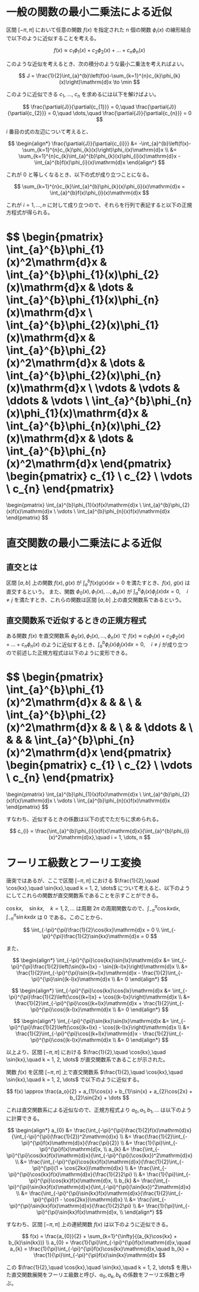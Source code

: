 # 一般の関数の最小二乗法による近似

区間 $[-\pi, \pi]$ において任意の関数 $f(x)$ を指定された n 個の関数 ${\phi_{i}(x)}$ の線形結合で以下のように近似することを考える。

$$
f(x) \approx c_{1}\phi_{1}(x) + c_{2}\phi_{2}(x) + \dots + c_{n}\phi_{n}(x)
$$

このような近似を考えるとき、次の積分のような最小二乗法を考えればよい。

$$
J = \frac{1}{2}\int_{a}^{b}\left(f(x)-\sum_{k=1}^{n}c_{k}\phi_{k}(x)\right)\mathrm{d}x \to \min
$$

このように近似できる $c_{1}$, ..., $c_{n}$ を求めるには以下を解けばよい。

$$
\frac{\partial{J}}{\partial{c_{1}}} = 0,\quad \frac{\partial{J}}{\partial{c_{2}}} = 0,\quad \dots,\quad \frac{\partial{J}}{\partial{c_{n}}} = 0
$$

$i$ 番目の式の左辺について考えると、

$$
\begin{align*}
\frac{\partial{J}}{\partial{c_{i}}}
&= -\int_{a}^{b}\left(f(x)-\sum_{k=1}^{n}c_{k}\phi_{k}(x)\right)\phi_i(x)\mathrm{d}x \\
&= \sum_{k=1}^{n}c_{k}\int_{a}^{b}\phi_{k}(x)\phi_{i}(x)\mathrm{d}x - \int_{a}^{b}f(x)\phi_{i}(x)\mathrm{d}x
\end{align*}
$$

これが 0 と等しくなるとき、以下の式が成り立つことになる。

$$
\sum_{k=1}^{n}c_{k}\int_{a}^{b}\phi_{k}(x)\phi_{i}(x)\mathrm{d}x = \int_{a}^{b}f(x)\phi_{i}(x)\mathrm{d}x
$$

これが $i = 1, \dots, n$ に対して成り立つので、それらを行列で表記すると以下の正規方程式が得られる。

$$
\begin{pmatrix}
\int_{a}^{b}\phi_{1}(x)^2\mathrm{d}x & \int_{a}^{b}\phi_{1}(x)\phi_{2}(x)\mathrm{d}x & \dots & \int_{a}^{b}\phi_{1}(x)\phi_{n}(x)\mathrm{d}x \\
\int_{a}^{b}\phi_{2}(x)\phi_{1}(x)\mathrm{d}x & \int_{a}^{b}\phi_{2}(x)^2\mathrm{d}x & \dots & \int_{a}^{b}\phi_{2}(x)\phi_{n}(x)\mathrm{d}x \\
\vdots & \vdots & \ddots & \vdots \\
\int_{a}^{b}\phi_{n}(x)\phi_{1}(x)\mathrm{d}x & \int_{a}^{b}\phi_{n}(x)\phi_{2}(x)\mathrm{d}x & \dots & \int_{a}^{b}\phi_{n}(x)^2\mathrm{d}x
\end{pmatrix}
\begin{pmatrix}
c_{1} \\
c_{2} \\
\vdots \\
c_{n}
\end{pmatrix}
=
\begin{pmatrix}
\int_{a}^{b}\phi_{1}(x)f(x)\mathrm{d}x \\
\int_{a}^{b}\phi_{2}(x)f(x)\mathrm{d}x \\
\vdots \\
\int_{a}^{b}\phi_{n}(x)f(x)\mathrm{d}x
\end{pmatrix}
$$

# 直交関数の最小二乗法による近似

## 直交とは

区間 $[a, b]$ 上の関数 $f(x), g(x)$ が $\int_{a}^{b}f(x)g(x)\mathrm{d}x = 0$ を満たすとき、$f(x)$, $g(x)$ は直交するという。
また、関数 $\phi_{0}(x), \phi_{1}(x), \dots, \phi_{n}(x)$ が $\int_{a}^{b}\phi_{i}(x)\phi_{j}(x)\mathrm{d}x = 0,\quad i \ne j$ を満たすとき、これらの関数は区間 $[a, b]$ 上の直交関数系であるという。

## 直交関数系で近似するときの正規方程式

ある関数 $f(x)$ を直交関数系 $\phi_{0}(x), \phi_{1}(x), \dots, \phi_{n}(x)$ で $f(x) \approx c_{1}\phi_{1}(x) + c_{2}\phi_{2}(x) + \dots + c_{n}\phi_{n}(x)$ のように近似するとき、$\int_{a}^{b}\phi_{i}(x)\phi_{j}(x)\mathrm{d}x = 0,\quad i \ne j$ が成り立つので前述した正規方程式は以下のように変形できる。

$$
\begin{pmatrix}
\int_{a}^{b}\phi_{1}(x)^2\mathrm{d}x &  & &  \\
& \int_{a}^{b}\phi_{2}(x)^2\mathrm{d}x & & \\
& & \ddots & \\
& & & \int_{a}^{b}\phi_{n}(x)^2\mathrm{d}x
\end{pmatrix}
\begin{pmatrix}
c_{1} \\
c_{2} \\
\vdots \\
c_{n}
\end{pmatrix}
=
\begin{pmatrix}
\int_{a}^{b}\phi_{1}(x)f(x)\mathrm{d}x \\
\int_{a}^{b}\phi_{2}(x)f(x)\mathrm{d}x \\
\vdots \\
\int_{a}^{b}\phi_{n}(x)f(x)\mathrm{d}x
\end{pmatrix}
$$

すなわち、近似するときの係数は以下の式でただちに求められる。

$$
c_{i} = \frac{\int_{a}^{b}\phi_{i}(x)f(x)\mathrm{d}x}{\int_{a}^{b}\phi_{i}(x)^2\mathrm{d}x},\quad i = 1, \dots, n
$$

# フーリエ級数とフーリエ変換

唐突ではあるが、ここで区間 $[-\pi, \pi]$ における $\frac{1}{2},\quad \cos{kx},\quad \sin{kx},\quad k = 1, 2, \dots$ について考えると、以下のようにしてこれらの関数が直交関数系であることを示すことができる。

$\cos{kx},\quad \sin{kx},\quad k = 1, 2, \dots$ は周期 $2\pi$ の周期関数なので、$\int_{-\pi}^{\pi}\cos{kx}\mathrm{d}x$, $\int_{-\pi}^{\pi}\sin{kx}\mathrm{d}x$ は 0 である。このことから、

$$
\int_{-\pi}^{\pi}\frac{1}{2}\cos{kx}\mathrm{d}x = 0 \\
\int_{-\pi}^{\pi}\frac{1}{2}\sin{kx}\mathrm{d}x = 0
$$

また、

$$
\begin{align*}
\int_{-\pi}^{\pi}\cos{kx}\sin{lx}\mathrm{d}x
&= \int_{-\pi}^{\pi}\frac{1}{2}\left(\sin{(k+l)x} - \sin{(k-l)x}\right)\mathrm{d}x \\
&= \frac{1}{2}\int_{-\pi}^{\pi}\sin{(k+l)x}\mathrm{d}x - \frac{1}{2}\int_{-\pi}^{\pi}\sin{(k-l)x}\mathrm{d}x \\
&= 0
\end{align*}
$$

$$
\begin{align*}
\int_{-\pi}^{\pi}\cos{kx}\cos{lx}\mathrm{d}x
&= \int_{-\pi}^{\pi}\frac{1}{2}\left(\cos{(k+l)x} + \cos{(k-l)x}\right)\mathrm{d}x \\
&= \frac{1}{2}\int_{-\pi}^{\pi}\cos{(k+l)x}\mathrm{d}x + \frac{1}{2}\int_{-\pi}^{\pi}\cos{(k-l)x}\mathrm{d}x \\
&= 0
\end{align*}
$$

$$
\begin{align*}
\int_{-\pi}^{\pi}\sin{kx}\sin{lx}\mathrm{d}x
&= \int_{-\pi}^{\pi}\frac{1}{2}\left(\cos{(k+l)x} - \cos{(k-l)x}\right)\mathrm{d}x \\
&= \frac{1}{2}\int_{-\pi}^{\pi}\cos{(k+l)x}\mathrm{d}x - \frac{1}{2}\int_{-\pi}^{\pi}\cos{(k-l)x}\mathrm{d}x \\
&= 0
\end{align*}
$$

以上より、区間 $[-\pi, \pi]$ における $\frac{1}{2},\quad \cos{kx},\quad \sin{kx},\quad k = 1, 2, \dots$ が直交関数系であることが示された。

関数 $f(x)$ を区間 $[-\pi, \pi]$ 上で直交関数系 $\frac{1}{2},\quad \cos{kx},\quad \sin{kx},\quad k = 1, 2, \dots$ で以下のように近似する。

$$
f(x) \approx \frac{a_o}{2} + a_{1}\cos{x} + b_{1}\sin{x} + a_{2}\cos{2x} + b_{2}\sin{2x} + \dots
$$

これは直交関数系による近似なので、正規方程式より $a_{0}, a_{1}, b_{1}, \dots$ は以下のように計算できる。

$$
\begin{align*}
a_{0}
&= \frac{\int_{-\pi}^{\pi}\frac{1}{2}f(x)\mathrm{d}x}{\int_{-\pi}^{\pi}(\frac{1}{2})^2\mathrm{d}x} \\
&= \frac{\frac{1}{2}\int_{-\pi}^{\pi}f(x)\mathrm{d}x}{\frac{\pi}{2}} \\
&= \frac{1}{\pi}\int_{-\pi}^{\pi}f(x)\mathrm{d}x, \\
a_{k}
&= \frac{\int_{-\pi}^{\pi}\cos{kx}f(x)\mathrm{d}x}{\int_{-\pi}^{\pi}(\cos{kx})^2\mathrm{d}x} \\
&= \frac{\int_{-\pi}^{\pi}\cos{kx}f(x)\mathrm{d}x}{\frac{1}{2}\int_{-\pi}^{\pi}(1 + \cos{2kx})\mathrm{d}x} \\
&= \frac{\int_{-\pi}^{\pi}\cos{kx}f(x)\mathrm{d}x}{\frac{1}{2}2\pi} \\
&= \frac{1}{\pi}\int_{-\pi}^{\pi}\cos{kx}f(x)\mathrm{d}x, \\
b_{k}
&= \frac{\int_{-\pi}^{\pi}\sin{kx}f(x)\mathrm{d}x}{\int_{-\pi}^{\pi}(\sin{kx})^2\mathrm{d}x} \\
&= \frac{\int_{-\pi}^{\pi}\sin{kx}f(x)\mathrm{d}x}{\frac{1}{2}\int_{-\pi}^{\pi}(1 - \cos{2kx})\mathrm{d}x} \\
&= \frac{\int_{-\pi}^{\pi}\sin{kx}f(x)\mathrm{d}x}{\frac{1}{2}2\pi} \\
&= \frac{1}{\pi}\int_{-\pi}^{\pi}\sin{kx}f(x)\mathrm{d}x, \\
\end{align*}
$$

すなわち、区間 $[-\pi, \pi]$ 上の連続関数 $f(x)$ は以下のように近似できる。

$$
f(x) = \frac{a_{0}}{2} + \sum_{k=1}^{\infty}{(a_{k}\cos{kx} + b_{k}\sin{kx})} \\
a_{0} = \frac{1}{\pi}\int_{-\pi}^{\pi}f(x)\mathrm{d}x,\quad
a_{k} = \frac{1}{\pi}\int_{-\pi}^{\pi}f(x)\cos{kx}\mathrm{d}x,\quad
b_{k} = \frac{1}{\pi}\int_{-\pi}^{\pi}f(x)\sin{kx}\mathrm{d}x
$$

この $\frac{1}{2},\quad \cos{kx},\quad \sin{kx},\quad k = 1, 2, \dots$ を用いた直交関数展開をフーリエ級数と呼び、$a_{0}, a_{k}, b_{k}$ の係数をフーリエ係数と呼ぶ。
